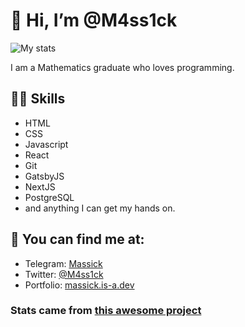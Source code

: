 # 👋 Hi, I’m @M4ss1ck

![My stats](https://github-readme-stats.vercel.app/api?username=M4ss1ck&count_private=true&show_icons=true&theme=radical)

I am a Mathematics graduate who loves programming. 

## 💪🏼 Skills
- HTML
- CSS
- Javascript
- React
- Git
- GatsbyJS
- NextJS
- PostgreSQL
- and anything I can get my hands on.

## 👀 You can find me at:
- Telegram: [Massick](https://t.me/m4ss1ck)
- Twitter: [@M4ss1ck](https://twitter.com/M4ss1ck)
- Portfolio: [massick.is-a.dev](https://massick.dev/)


### Stats came from [this awesome project](https://github.com/anuraghazra/github-readme-stats)

<!---
M4ss1ck/M4ss1ck is a ✨ special ✨ repository because its `README.md` (this file) appears on your GitHub profile.
You can click the Preview link to take a look at your changes.
--->
